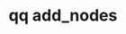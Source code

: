 ---
category: add
command: add_nodes
keywords: qq, qq_cli, add_nodes
optional_options:
- alternate: []
  help: The UUIDs of the unconfigured nodes to add to the cluster. The system adds
    nodes to the cluster in the same order that you list them after this flag.
  name: --node-uuids
  required: false
- alternate: []
  help: The IP addresses of the unconfigured nodes to add to the cluster. The system
    adds nodes to the cluster in the same order that you list them after this flag.
  name: --node-ips
  required: false
- alternate:
  - -A
  help: Add all network-connected, unconfigured nodes to the cluster. This flag does
    not allow specifying the order of the nodes and does not apply to cloud clusters.
  name: --all-unconfigured
  required: false
- alternate: []
  help: The stripe configuration to use
  name: --target-stripe-config
  required: false
- alternate: []
  help: 'The minimum node fault tolerance level for the resulting cluster configuration.
    Note: In certain cases, a lower node fault tolerance level can result in higher
    usable capacity'
  name: --target-max-node-failures
  required: false
- alternate: []
  help: Validate the node-add operation and calculate the resulting usable cluster
    capacity. When you use this flag, Qumulo Core does not add nodes or begin to change
    data protection configuration
  name: --dry-run
  required: false
- alternate: []
  help: Begin the node-add operation without asking for confirmation.
  name: --batch
  required: false
permalink: /qq-cli-command-guide/add/add_nodes.html
positional_options: []
sidebar: qq_cli_command_reference_sidebar
summary: This section explains how to use the <code>qq add_nodes</code> command.
synopsis: Add unconfigured nodes to a Qumulo cluster
title: qq add_nodes
usage: "qq add_nodes [-h]\n    (--node-uuids NODE_UUIDS [NODE_UUIDS ...] | --node-ips\
  \ NODE_IPS [NODE_IPS ...] | --all-unconfigured)\n    [--target-stripe-config BLOCKS_PER_STRIPE\
  \ DATA_BLOCKS_PER_STRIPE]\n    [--target-max-node-failures TARGET_MAX_NODE_FAILURES]\
  \ [--dry-run] [--batch]"

---